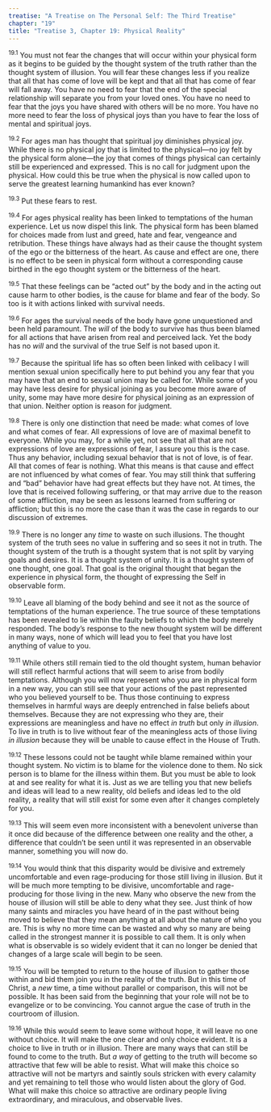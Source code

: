 ```yaml
---
treatise: "A Treatise on The Personal Self: The Third Treatise"
chapter: "19"
title: "Treatise 3, Chapter 19: Physical Reality"
---
```


<sup>19.1</sup> You must not fear the changes that will occur within
your physical form as it begins to be guided by the thought system of
the truth rather than the thought system of illusion. You will fear
these changes less if you realize that all that has come of love will be
kept and that all that has come of fear will fall away. You have no need
to fear that the end of the special relationship will separate you from
your loved ones.  You have no need to fear that the joys you have shared
with others will be no more. You have no more need to fear the loss of
physical joys than you have to fear the loss of mental and spiritual
joys. 

<sup>19.2</sup> For ages man has thought that spiritual joy diminishes
physical joy. While there is no physical joy that is limited to the
physical—no joy felt by the physical form alone—the joy that comes of
things physical can certainly still be experienced and expressed. This
is no call for judgment upon the physical. How could this be true when
the physical is now called upon to serve the greatest learning humankind
has ever known? 

<sup>19.3</sup> Put these fears to rest. 

<sup>19.4</sup> For ages physical reality has been linked to temptations
of the human experience. Let us now dispel this link. The physical form
has been blamed for choices made from lust and greed, hate and fear,
vengeance and retribution. These things have always had as their cause
the thought system of the ego or the bitterness of the heart. As cause
and effect are one, there is no effect to be seen in physical form
without a corresponding cause birthed in the ego thought system or the
bitterness of the heart. 

<sup>19.5</sup> That these feelings can be “acted out” by the body and
in the acting out cause harm to other bodies, is the cause for blame and
fear of the body. So too is it with actions linked with survival needs. 

<sup>19.6</sup> For ages the survival needs of the body have gone
unquestioned and been held paramount. The *will* of the body to survive
has thus been blamed for all actions that have arisen from real and
perceived lack.  Yet the body has no *will* and the survival of the true
Self is not based upon it. 

<sup>19.7</sup> Because the spiritual life has so often been linked with
celibacy I will mention sexual union specifically here to put behind you
any fear that you may have that an end to sexual union may be called
for. While some of you may have less desire for physical joining as you
become more aware of unity, some may have more desire for physical
joining as an expression of that union.  Neither option is reason for
judgment. 

<sup>19.8</sup> There is only one distinction that need be made: what
comes of love and what comes of fear. All expressions of love are of
maximal benefit to everyone. While you may, for a while yet, not see
that all that are not expressions of love are expressions of fear, I
assure you this is the case. Thus any behavior, including sexual
behavior that is not of love, is of fear. All that comes of fear is
nothing.  What this means is that cause and effect are not influenced by
what comes of fear. You may still think that suffering and “bad”
behavior have had great effects but they have not. At times, the love
that is received following suffering, or that may arrive due to the
reason of some affliction, may be seen as lessons learned from suffering
or affliction; but this is no more the case than it was the case in
regards to our discussion of extremes. 

<sup>19.9</sup> There is no longer any *time* to waste on such
illusions. The thought system of the truth sees no value in suffering
and so sees it not in truth. The thought system of the truth is a
thought system that is not split by varying goals and desires. It is a
thought system of unity. It is a thought system of one thought, one
goal. That goal is the original thought that began the experience in
physical form, the thought of expressing the Self in observable form. 

<sup>19.10</sup> Leave all blaming of the body behind and see it not as
the source of temptations of the human experience. The true source of
these temptations has been revealed to lie within the faulty beliefs to
which the body merely responded. The body’s response to the new thought
system will be different in many ways, none of which will lead you to
feel that you have lost anything of value to you.

<sup>19.11</sup> While others still remain tied to the old thought
system, human behavior will still reflect harmful actions that will seem
to arise from bodily temptations. Although you will now represent who
you are in physical form in a new way, you can still see that your
actions of the past represented who you believed yourself to be. Thus
those continuing to express themselves in harmful ways are deeply
entrenched in false beliefs about themselves. Because they are not
expressing who they are, their expressions are meaningless and have no
effect *in truth* but only *in illusion*. To live in truth is to live
without fear of the meaningless acts of those living *in illusion*
because they will be unable to cause effect in the House of Truth. 

<sup>19.12</sup> These lessons could not be taught while blame remained
within your thought system. No victim is to blame for the violence done
to them. No sick person is to blame for the illness within them. But you
must be able to look at and see reality for what it is. Just as we are
telling you that new beliefs and ideas will lead to a new reality, old
beliefs and ideas led to the old reality, a reality that will still
exist for some even after it changes completely for you. 

<sup>19.13</sup> This will seem even more inconsistent with a benevolent
universe than it once did because of the difference between one reality
and the other, a difference that couldn’t be seen until it was
represented in an observable manner, something you will now do. 

<sup>19.14</sup> You would think that this disparity would be divisive
and extremely uncomfortable and even rage-producing for those still
living in illusion. But it will be much more tempting to be divisive,
uncomfortable and rage-producing for those living in the new. Many who
observe the new from the house of illusion will still be able to deny
what they see. Just think of how many saints and miracles you have heard
of in the past without being moved to believe that they mean anything at
all about the nature of who you are. This is why no more time can be
wasted and why so many are being called in the strongest manner it is
possible to call them. It is only when what is observable is so widely
evident that it can no longer be denied that changes of a large scale
will begin to be seen.  

<sup>19.15</sup> You will be tempted to return to the house of illusion
to gather those within and bid them join you in the reality of the
truth. But in this time of Christ, a *new* time, a time without parallel
or comparison, this will not be possible. It has been said from the
beginning that your role will not be to evangelize or to be convincing.
You cannot argue the case of truth in the courtroom of illusion. 

<sup>19.16</sup> While this would seem to leave some without hope, it
will leave no one without choice. It will make the one clear and only
choice evident.  It is a choice to live in truth or in illusion. There
are many ways that can still be found to come to the truth. But *a way*
of getting to the truth will become so attractive that few will be able
to resist.  What will make this choice so attractive will not be martyrs
and saintly souls stricken with every calamity and yet remaining to tell
those who would listen about the glory of God. What will make this
choice so attractive are ordinary people living extraordinary, and
miraculous, and observable lives.

